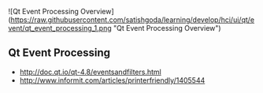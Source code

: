 
![Qt Event Processing Overview] (https://raw.githubusercontent.com/satishgoda/learning/develop/hci/ui/qt/event/qt_event_processing_1.png "Qt Event Processing Overview")

## Qt Event Processing

* http://doc.qt.io/qt-4.8/eventsandfilters.html
* http://www.informit.com/articles/printerfriendly/1405544
